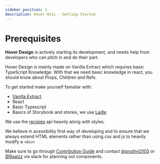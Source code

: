 ```yaml
---
sidebar_position: 1
description: Hover Wiki - Getting Started
---
```


# Prerequisites

**Hover Design** is actively starting its development, and needs help from developers who can pitch in and do their part.

Hover Design is mainly made on Vanilla Extract which requires basic TypeScript Knowledge. With that we need basic knowledge in react, you should know about Props, Children and Refs.

To get started make yourself famaliar with:

- [Vanilla Extract](https://vanilla-extract.style/documentation)
- React
- Basic Typescript
- Basics of Storybook and stories, we use [Ladle](https://ladle.dev/)

We use the [recipies](https://vanilla-extract.style/documentation/recipes-api/) api heavily along with styles.

We believe in acessibility first way of developing and to ensure that we always extend HTML elements rather than using css and js to heavily modify a `<div>`

Make sure to go through [Contribution Guide](/docs/contribution) and contact [@pruthvi2103](https://github.com/pruthvi2103) or [@Raalzz](https://github.com/Raalzz) via slack for planning out components.

